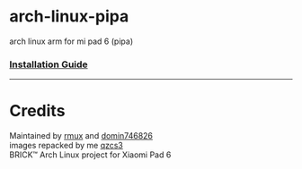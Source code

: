 # arch-linux-pipa
arch linux arm for mi pad 6 (pipa)

### [Installation Guide](https://github.com/qzcs3/arch-linux-pipa/wiki/Installation-guide)
***

# Credits

Maintained by [rmux](https://github.com/rmuxnet) and [domin746826](https://github.com/domin746826)  
images repacked by me [qzcs3](https://github.com/qzcs3)    
BRICK™ Arch Linux project for Xiaomi Pad 6

